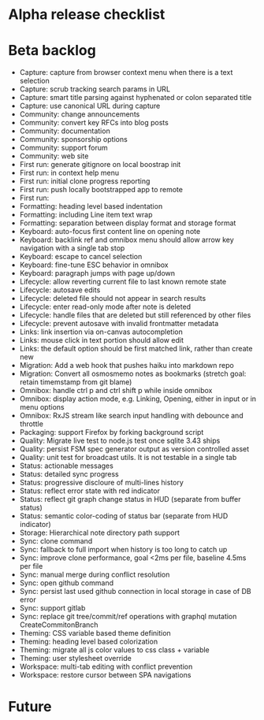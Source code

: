 # Alpha release checklist

# Beta backlog

- Capture: capture from browser context menu when there is a text selection
- Capture: scrub tracking search params in URL
- Capture: smart title parsing against hyphenated or colon separated title
- Capture: use canonical URL during capture
- Community: change announcements
- Community: convert key RFCs into blog posts
- Community: documentation
- Community: sponsorship options
- Community: support forum
- Community: web site
- First run: generate gitignore on local boostrap init
- First run: in context help menu
- First run: initial clone progress reporting
- First run: push locally bootstrapped app to remote
- First run:
- Formatting: heading level based indentation
- Formatting: including Line item text wrap
- Formatting: separation between display format and storage format
- Keyboard: auto-focus first content line on opening note
- Keyboard: backlink ref and omnibox menu should allow arrow key navigation with a single tab stop
- Keyboard: escape to cancel selection
- Keyboard: fine-tune ESC behavior in omnibox
- Keyboard: paragraph jumps with page up/down
- Lifecycle: allow reverting current file to last known remote state
- Lifecycle: autosave edits
- Lifecycle: deleted file should not appear in search results
- Lifecycle: enter read-only mode after note is deleted
- Lifecycle: handle files that are deleted but still referenced by other files
- Lifecycle: prevent autosave with invalid frontmatter metadata
- Links: link insertion via on-canvas autocompletion
- Links: mouse click in text portion should allow edit
- Links: the default option should be first matched link, rather than create new
- Migration: Add a web hook that pushes haiku into markdown repo
- Migration: Convert all osmosmemo notes as bookmarks (stretch goal: retain timemstamp from git blame)
- Omnibox: handle ctrl p and ctrl shift p while inside omnibox
- Omnibox: display action mode, e.g. Linking, Opening, either in input or in menu options
- Omnibox: RxJS stream like search input handling with debounce and throttle
- Packaging: support Firefox by forking background script
- Quality: Migrate live test to node.js test once sqlite 3.43 ships
- Quality: persist FSM spec generator output as version controlled asset
- Quality: unit test for broadcast utils. It is not testable in a single tab
- Status: actionable messages
- Status: detailed sync progress
- Status: progressive discloure of multi-lines history
- Status: reflect error state with red indicator
- Status: reflect git graph change status in HUD (separate from buffer status)
- Status: semantic color-coding of status bar (separate from HUD indicator)
- Storage: Hierarchical note directory path support
- Sync: clone command
- Sync: fallback to full import when history is too long to catch up
- Sync: improve clone performance, goal <2ms per file, baseline 4.5ms per file
- Sync: manual merge during conflict resolution
- Sync: open github command
- Sync: persist last used github connection in local storage in case of DB error
- Sync: support gitlab
- Sync: replace git tree/commit/ref operations with graphql mutation CreateCommitonBranch
- Theming: CSS variable based theme definition
- Theming: heading level based colorization
- Theming: migrate all js color values to css class + variable
- Theming: user stylesheet override
- Workspace: multi-tab editing with conflict prevention
- Workspace: restore cursor between SPA navigations

# Future
